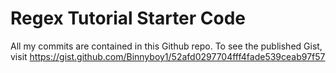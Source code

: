 # Regex Tutorial Starter Code

All my commits are contained in this Github repo. To see the published Gist, visit https://gist.github.com/Binnyboy1/52afd0297704fff4fade539ceab97f57 